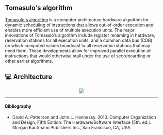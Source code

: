 ## Tomasulo's algorithm

[Tomasulo's algorithm](https://en.wikipedia.org/wiki/Tomasulo%27s_algorithm) is a computer architecture hardware algorithm for dynamic scheduling of instructions that allows out-of-order execution and enables more efficient use of multiple execution units. The major innovations of Tomasulo’s algorithm include register renaming in hardware, reservation stations for all execution units, and a common data bus (CDB) on which computed values broadcast to all reservation stations that may need them. These developments allow for improved parallel execution of instructions that would otherwise stall under the use of scoreboarding or other earlier algorithms.

## 💻 Architecture

<div align="center"> 
    <img align="center" src="https://cdn.discordapp.com/attachments/1094515229578235967/1103276856431624245/A49zZDoYsrZ8AAAAAElFTkSuQmCC.png"/>
</div>

-----------------------------

#### Bibliography

- David A. Patterson and John L. Hennessy. 2013. Computer Organization and Design, Fifth Edition: The Hardware/Software Interface (5th. ed.). Morgan Kaufmann Publishers Inc., San Francisco, CA, USA.
